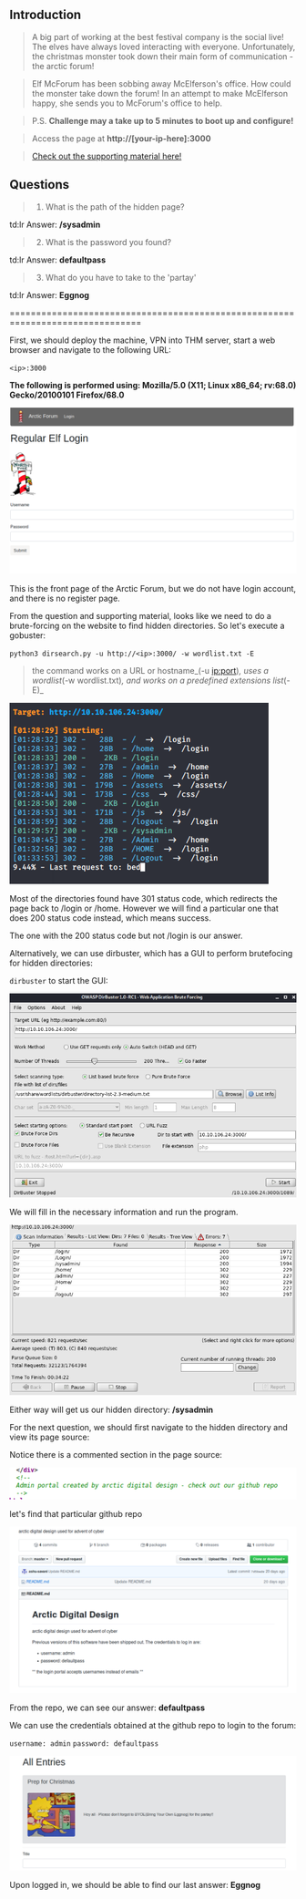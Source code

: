 ## Introduction

> A big part of working at the best festival company is the social live! The elves have always loved interacting with everyone. Unfortunately, the christmas monster took down their main form of communication - the arctic forum! 

> Elf McForum has been sobbing away McElferson's office. How could the monster take down the forum! In an attempt to make McElferson happy, she sends you to McForum's office to help. 

> P.S. **Challenge may a take up to 5 minutes to boot up and configure!**

> Access the page at **http://[your-ip-here]:3000**

> [Check out the supporting material here!](./Supporting_Material.pdf)


## Questions

> 1) What is the path of the hidden page?

td:lr Answer: **/sysadmin**

> 2) What is the password you found?

td:lr Answer: **defaultpass**
	
> 3) What do you have to take to the 'partay'

td:lr Answer: **Eggnog**

===============================================================================


First, we should deploy the machine, VPN into THM server, start a web browser and navigate to the following URL:

`<ip>:3000`

**The following is performed using: Mozilla/5.0 (X11; Linux x86_64; rv:68.0) Gecko/20100101 Firefox/68.0**

![](./res/pic1.png)


This is the front page of the Arctic Forum, but we do not have login account, and there is no register page.

From the question and supporting material, looks like we need to do a brute-forcing on the website to find hidden directories. So let's execute a gobuster:

`python3 dirsearch.py -u http://<ip>:3000/ -w wordlist.txt -E `

>   the command works on a URL or hostname_(-u <ip:port>)_, uses a wordlist_(-w wordlist.txt)_, and works on a predefined extensions list_(-E)_

![](./res/pic2.png)

Most of the directories found have 301 status code, which redirects the page back to /login or /home. However we will find a particular one that does 200 status code instead, which means success.

The one with the 200 status code but not /login is our answer.

Alternatively, we can use dirbuster, which has a GUI to perform brutefocing for hidden directories:

`dirbuster` to start the GUI:

![](./res/pic3.png)

We will fill in the necessary information and run the program.

![](./res/pic4.png)

Either way will get us our hidden directory: **/sysadmin**


For the next question, we should first navigate to the hidden directory and view its page source:

Notice there is a commented section in the page source:

![](./res/pic5.png)

let's find that particular github repo

![](./res/pic6.png)

From the repo, we can see our answer: **defaultpass**


We can use the credentials obtained at the github repo to login to the forum:

`username: admin`
`password: defaultpass`

![](./res/pic7.png)

Upon logged in, we should be able to find our last answer: **Eggnog**


